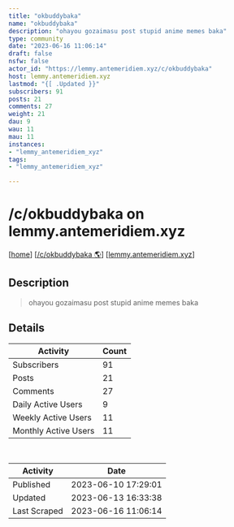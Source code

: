 ```yaml
---
title: "okbuddybaka" 
name: "okbuddybaka"
description: "ohayou gozaimasu post stupid anime memes baka"
type: community
date: "2023-06-16 11:06:14"
draft: false
nsfw: false
actor_id: "https://lemmy.antemeridiem.xyz/c/okbuddybaka"
host: lemmy.antemeridiem.xyz
lastmod: "{[ .Updated }}"
subscribers: 91
posts: 21
comments: 27
weight: 21
dau: 9
wau: 11
mau: 11
instances:
- "lemmy_antemeridiem_xyz"
tags: 
- "lemmy_antemeridiem_xyz"

---
```


# /c/okbuddybaka on lemmy.antemeridiem.xyz

[[home](/)]
[[/c/okbuddybaka 🌎](https://lemmy.antemeridiem.xyz/c/okbuddybaka)]
[[lemmy.antemeridiem.xyz](/instances/lemmy_antemeridiem_xyz)]


## Description 

<blockquote class="description">
ohayou gozaimasu post stupid anime memes baka
</blockquote>


## Details

| Activity | Count  |
|----------------------|---|
| Subscribers          | 91 |
| Posts                | 21  |
| Comments             | 27  |
| Daily Active Users   | 9  |
| Weekly Active Users  | 11  |
| Monthly Active Users | 11  |

<br>

| Activity | Date |
|----------------------|---|
| Published            | 2023-06-10 17:29:01 |
| Updated              | 2023-06-13 16:33:38 |
| Last Scraped         | 2023-06-16 11:06:14 |
